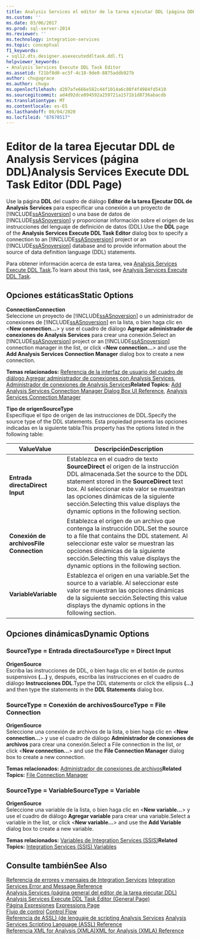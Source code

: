 ```yaml
---
title: Analysis Services el editor de la tarea ejecutar DDL (página DDL) | Microsoft Docs
ms.custom: ''
ms.date: 03/06/2017
ms.prod: sql-server-2014
ms.reviewer: ''
ms.technology: integration-services
ms.topic: conceptual
f1_keywords:
- sql12.dts.designer.asexecuteddltask.ddl.f1
helpviewer_keywords:
- Analysis Services Execute DDL Task Editor
ms.assetid: f21bf8d0-ec5f-4c18-9de0-8875addb927b
author: chugugrace
ms.author: chugu
ms.openlocfilehash: d207afe666e582c44f1014a6c80f4f4984fd5410
ms.sourcegitcommit: ad4d92dce894592a259721a1571b1d8736abacdb
ms.translationtype: MT
ms.contentlocale: es-ES
ms.lasthandoff: 08/04/2020
ms.locfileid: "87670517"
---
```

# <a name="analysis-services-execute-ddl-task-editor-ddl-page"></a><span data-ttu-id="6633a-102">Editor de la tarea Ejecutar DDL de Analysis Services (página DDL)</span><span class="sxs-lookup"><span data-stu-id="6633a-102">Analysis Services Execute DDL Task Editor (DDL Page)</span></span>
  <span data-ttu-id="6633a-103">Use la página **DDL** del cuadro de diálogo **Editor de la tarea Ejecutar DDL de Analysis Services** para especificar una conexión a un proyecto de [!INCLUDE[ssASnoversion](../includes/ssasnoversion-md.md)] o una base de datos de [!INCLUDE[ssASnoversion](../includes/ssasnoversion-md.md)] y proporcionar información sobre el origen de las instrucciones del lenguaje de definición de datos (DDL).</span><span class="sxs-lookup"><span data-stu-id="6633a-103">Use the **DDL** page of the **Analysis Services Execute DDL Task Editor** dialog box to specify a connection to an [!INCLUDE[ssASnoversion](../includes/ssasnoversion-md.md)] project or an [!INCLUDE[ssASnoversion](../includes/ssasnoversion-md.md)] database and to provide information about the source of data definition language (DDL) statements.</span></span>  
  
 <span data-ttu-id="6633a-104">Para obtener información acerca de esta tarea, vea [Analysis Services Execute DDL Task](control-flow/analysis-services-execute-ddl-task.md).</span><span class="sxs-lookup"><span data-stu-id="6633a-104">To learn about this task, see [Analysis Services Execute DDL Task](control-flow/analysis-services-execute-ddl-task.md).</span></span>  
  
## <a name="static-options"></a><span data-ttu-id="6633a-105">Opciones estáticas</span><span class="sxs-lookup"><span data-stu-id="6633a-105">Static Options</span></span>  
 <span data-ttu-id="6633a-106">**Connection**</span><span class="sxs-lookup"><span data-stu-id="6633a-106">**Connection**</span></span>  
 <span data-ttu-id="6633a-107">Seleccione un proyecto de [!INCLUDE[ssASnoversion](../includes/ssasnoversion-md.md)] o un administrador de conexiones de [!INCLUDE[ssASnoversion](../includes/ssasnoversion-md.md)] en la lista, o bien haga clic en \<**New connection...**> y use el cuadro de diálogo **Agregar administrador de conexiones de Analysis Services** para crear una conexión.</span><span class="sxs-lookup"><span data-stu-id="6633a-107">Select an [!INCLUDE[ssASnoversion](../includes/ssasnoversion-md.md)] project or an [!INCLUDE[ssASnoversion](../includes/ssasnoversion-md.md)] connection manager in the list, or click \<**New connection...**> and use the **Add Analysis Services Connection Manager** dialog box to create a new connection.</span></span>  
  
 <span data-ttu-id="6633a-108">**Temas relacionados:** [Referencia de la interfaz de usuario del cuadro de diálogo Agregar administrador de conexiones con Analysis Services](connection-manager/add-analysis-services-connection-manager-dialog-box-ui-reference.md), [Administrador de conexiones de Analysis Services](connection-manager/analysis-services-connection-manager.md)</span><span class="sxs-lookup"><span data-stu-id="6633a-108">**Related Topics:** [Add Analysis Services Connection Manager Dialog Box UI Reference](connection-manager/add-analysis-services-connection-manager-dialog-box-ui-reference.md), [Analysis Services Connection Manager](connection-manager/analysis-services-connection-manager.md)</span></span>  
  
 <span data-ttu-id="6633a-109">**Tipo de origen**</span><span class="sxs-lookup"><span data-stu-id="6633a-109">**SourceType**</span></span>  
 <span data-ttu-id="6633a-110">Especifique el tipo de origen de las instrucciones de DDL.</span><span class="sxs-lookup"><span data-stu-id="6633a-110">Specify the source type of the DDL statements.</span></span> <span data-ttu-id="6633a-111">Esta propiedad presenta las opciones indicadas en la siguiente tabla:</span><span class="sxs-lookup"><span data-stu-id="6633a-111">This property has the options listed in the following table:</span></span>  
  
|<span data-ttu-id="6633a-112">Value</span><span class="sxs-lookup"><span data-stu-id="6633a-112">Value</span></span>|<span data-ttu-id="6633a-113">Descripción</span><span class="sxs-lookup"><span data-stu-id="6633a-113">Description</span></span>|  
|-----------|-----------------|  
|<span data-ttu-id="6633a-114">**Entrada directa**</span><span class="sxs-lookup"><span data-stu-id="6633a-114">**Direct Input**</span></span>|<span data-ttu-id="6633a-115">Establezca en el cuadro de texto **SourceDirect** el origen de la instrucción DDL almacenada.</span><span class="sxs-lookup"><span data-stu-id="6633a-115">Set the source to the DDL statement stored in the **SourceDirect** text box.</span></span> <span data-ttu-id="6633a-116">Al seleccionar este valor se muestran las opciones dinámicas de la siguiente sección.</span><span class="sxs-lookup"><span data-stu-id="6633a-116">Selecting this value displays the dynamic options in the following section.</span></span>|  
|<span data-ttu-id="6633a-117">**Conexión de archivos**</span><span class="sxs-lookup"><span data-stu-id="6633a-117">**File Connection**</span></span>|<span data-ttu-id="6633a-118">Establezca el origen de un archivo que contenga la instrucción DDL.</span><span class="sxs-lookup"><span data-stu-id="6633a-118">Set the source to a file that contains the DDL statement.</span></span> <span data-ttu-id="6633a-119">Al seleccionar este valor se muestran las opciones dinámicas de la siguiente sección.</span><span class="sxs-lookup"><span data-stu-id="6633a-119">Selecting this value displays the dynamic options in the following section.</span></span>|  
|<span data-ttu-id="6633a-120">**Variable**</span><span class="sxs-lookup"><span data-stu-id="6633a-120">**Variable**</span></span>|<span data-ttu-id="6633a-121">Establezca el origen en una variable.</span><span class="sxs-lookup"><span data-stu-id="6633a-121">Set the source to a variable.</span></span> <span data-ttu-id="6633a-122">Al seleccionar este valor se muestran las opciones dinámicas de la siguiente sección.</span><span class="sxs-lookup"><span data-stu-id="6633a-122">Selecting this value displays the dynamic options in the following section.</span></span>|  
  
## <a name="dynamic-options"></a><span data-ttu-id="6633a-123">Opciones dinámicas</span><span class="sxs-lookup"><span data-stu-id="6633a-123">Dynamic Options</span></span>  
  
### <a name="sourcetype--direct-input"></a><span data-ttu-id="6633a-124">SourceType = Entrada directa</span><span class="sxs-lookup"><span data-stu-id="6633a-124">SourceType = Direct Input</span></span>  
 <span data-ttu-id="6633a-125">**Origen**</span><span class="sxs-lookup"><span data-stu-id="6633a-125">**Source**</span></span>  
 <span data-ttu-id="6633a-126">Escriba las instrucciones de DDL, o bien haga clic en el botón de puntos suspensivos **(…)** y, después, escriba las instrucciones en el cuadro de diálogo **Instrucciones DDL**.</span><span class="sxs-lookup"><span data-stu-id="6633a-126">Type the DDL statements or click the ellipsis **(...)** and then type the statements in the **DDL Statements** dialog box.</span></span>  
  
### <a name="sourcetype--file-connection"></a><span data-ttu-id="6633a-127">SourceType = Conexión de archivos</span><span class="sxs-lookup"><span data-stu-id="6633a-127">SourceType = File Connection</span></span>  
 <span data-ttu-id="6633a-128">**Origen**</span><span class="sxs-lookup"><span data-stu-id="6633a-128">**Source**</span></span>  
 <span data-ttu-id="6633a-129">Seleccione una conexión de archivos de la lista, o bien haga clic en \<**New connection...**> y use el cuadro de diálogo **Administrador de conexiones de archivos** para crear una conexión.</span><span class="sxs-lookup"><span data-stu-id="6633a-129">Select a File connection in the list, or click \<**New connection...**> and use the **File Connection Manager** dialog box to create a new connection.</span></span>  
  
 <span data-ttu-id="6633a-130">**Temas relacionados:** [Administrador de conexiones de archivos](connection-manager/file-connection-manager.md)</span><span class="sxs-lookup"><span data-stu-id="6633a-130">**Related Topics:** [File Connection Manager](connection-manager/file-connection-manager.md)</span></span>  
  
### <a name="sourcetype--variable"></a><span data-ttu-id="6633a-131">SourceType = Variable</span><span class="sxs-lookup"><span data-stu-id="6633a-131">SourceType = Variable</span></span>  
 <span data-ttu-id="6633a-132">**Origen**</span><span class="sxs-lookup"><span data-stu-id="6633a-132">**Source**</span></span>  
 <span data-ttu-id="6633a-133">Seleccione una variable de la lista, o bien haga clic en \<**New variable...**> y use el cuadro de diálogo **Agregar variable** para crear una variable.</span><span class="sxs-lookup"><span data-stu-id="6633a-133">Select a variable in the list, or click \<**New variable...**> and use the **Add Variable** dialog box to create a new variable.</span></span>  
  
 <span data-ttu-id="6633a-134">**Temas relacionados:** [Variables de Integration Services &#40;SSIS&#41;](integration-services-ssis-variables.md)</span><span class="sxs-lookup"><span data-stu-id="6633a-134">**Related Topics:** [Integration Services &#40;SSIS&#41; Variables](integration-services-ssis-variables.md)</span></span>  
  
## <a name="see-also"></a><span data-ttu-id="6633a-135">Consulte también</span><span class="sxs-lookup"><span data-stu-id="6633a-135">See Also</span></span>  
 <span data-ttu-id="6633a-136">[Referencia de errores y mensajes de Integration Services](../../2014/integration-services/integration-services-error-and-message-reference.md) </span><span class="sxs-lookup"><span data-stu-id="6633a-136">[Integration Services Error and Message Reference](../../2014/integration-services/integration-services-error-and-message-reference.md) </span></span>  
 <span data-ttu-id="6633a-137">[Analysis Services &#40;página general del editor de la tarea ejecutar DDL&#41;](general-page-of-integration-services-designers-options.md) </span><span class="sxs-lookup"><span data-stu-id="6633a-137">[Analysis Services Execute DDL Task Editor &#40;General Page&#41;](general-page-of-integration-services-designers-options.md) </span></span>  
 <span data-ttu-id="6633a-138">[Página Expresiones](expressions/expressions-page.md) </span><span class="sxs-lookup"><span data-stu-id="6633a-138">[Expressions Page](expressions/expressions-page.md) </span></span>  
 <span data-ttu-id="6633a-139">[Flujo de control](control-flow/control-flow.md) </span><span class="sxs-lookup"><span data-stu-id="6633a-139">[Control Flow](control-flow/control-flow.md) </span></span>  
 <span data-ttu-id="6633a-140">[Referencia de ASSL&#41; &#40;de lenguaje de scripting Analysis Services](https://docs.microsoft.com/bi-reference/assl/analysis-services-scripting-language-assl-for-xmla) </span><span class="sxs-lookup"><span data-stu-id="6633a-140">[Analysis Services Scripting Language &#40;ASSL&#41; Reference](https://docs.microsoft.com/bi-reference/assl/analysis-services-scripting-language-assl-for-xmla) </span></span>  
 [<span data-ttu-id="6633a-141">Referencia XML for Analysis &#40;XMLA&#41;</span><span class="sxs-lookup"><span data-stu-id="6633a-141">XML for Analysis  &#40;XMLA&#41; Reference</span></span>](https://docs.microsoft.com/bi-reference/xmla/xml-for-analysis-xmla-reference)  
  
  
